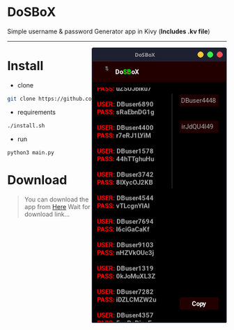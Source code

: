 # DoSBoX
Simple username &amp; password Generator app in Kivy (**Includes .kv file**)

---

<img src="https://github.com/Izolabela/DoSBoX/blob/main/Preview.png" align="right" />

# Install
+ clone
```bash
git clone https://github.com/Izolabela/DoSBoX && cd DoSBoX && chmod +x install.sh
```
+ requirements
```bash
./install.sh
```
+ run
```bahs
python3 main.py
```

# Download
> You can download the app from [Here](#)
> Wait for download link...
